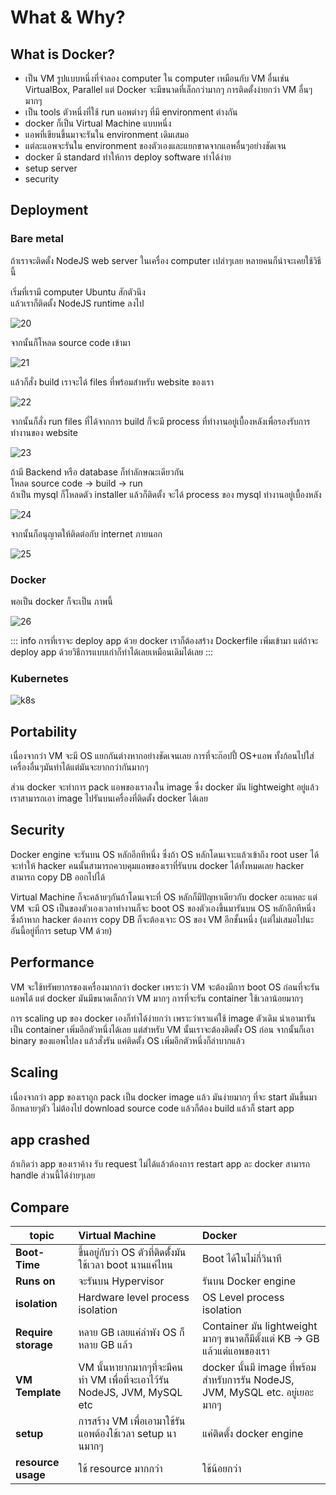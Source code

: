 # What & Why?

## What is Docker?

- เป็น VM รูปแบบหนึ่งที่จำลอง computer ใน computer เหมือนกับ VM อื่นเช่น VirtualBox, Parallel แต่ Docker จะมีขนาดที่เล็กกว่ามากๆ การติดตั้งง่ายกว่า VM อื่นๆมากๆ
- เป็น tools ตัวหนึ่งที่ใช้ run แอพต่างๆ ที่มี environment ต่างกัน
- docker ก็เป็น Virtual Machine แบบหนึ่ง
- แอพที่เขียนขึ้นมาจะรันใน environment เดิมเสมอ
- แต่ละแอพจะรันใน environment ของตัวเองและแยกขาดจากแอพอื่นๆอย่างชัดเจน
- docker มี standard ทำให้การ deploy software ทำได้ง่าย
- setup server
- security

## Deployment

### Bare metal

ถ้าเราจะติดตั้ง NodeJS web server ในเครื่อง computer เปล่าๆเลย หลายคนก็น่าจะเคยใช้วิธีนี้

เริ่มที่เรามี computer Ubuntu สักตัวนึง
<br>
แล้วเราก็ติดตั้ง NodeJS runtime ลงไป

![20](/20.gif)

จากนั้นก็โหลด source code เข้ามา

![21](/21.gif)

แล้วก็สั่ง build เราจะได้ files ที่พร้อมสำหรับ website ของเรา

![22](/22.gif)

จากนั้นก็สั่ง run files ที่ได้จากการ build
ก็จะมี process ที่ทำงานอยู่เบื้องหลังเพื่อรองรับการทำงานของ website

![23](/23.gif)

ถ้ามี Backend หรือ database ก็ทำลักษณะเดียวกัน
<br>
โหลด source code -> build -> run
<br>
ถ้าเป็น mysql ก็โหลดตัว installer แล้วก็ติดตั้ง จะได้ process ของ mysql ทำงานอยู่เบื้องหลัง

![24](/24.gif)

จากนั้นก็อนุญาตให้ติดต่อกับ internet ภายนอก

![25](/25.gif)

### Docker

พอเป็น docker ก็จะเป็น ภาพนี้

![26](/26.gif)

::: info
การที่เราจะ deploy app ด้วย docker เราก็ต้องสร้าง Dockerfile เพิ่มเข้ามา
แต่ถ้าจะ deploy app ด้วยวิธีการแบบเก่าก็ทำได้เลยเหมือนเดิมได้เลย
:::

### Kubernetes

![k8s](/3.png)

## Portability

เนื่องจากว่า VM จะมี OS แยกกันต่างหากอย่างชัดเจนเลย การที่จะก๊อปปี้ OS+แอพ ทั้งก้อนไปใส่เครื่องอื่นๆมันทำได้แต่มันจะยากกว่ากันมากๆ

ส่วน docker จะทำการ pack แอพของเราลงใน image ซึ่ง docker มัน lightweight อยู่แล้ว เราสามารถเอา image ไปรันบนเครื่องที่ติดตั้ง docker ได้เลย

## Security

Docker engine จะรันบน OS หลักอีกทีหนึ่ง ซึ่งถ้า OS หลักโดนเจาะแล้วเข้าถึง root user ได้ จะทำให้ hacker คนนั้นสามารถควบคุมแอพของเราที่รันบน docker ได้ทั้งหมดเลย hacker สามารถ copy DB ออกไปได้

Virtual Machine ก็จะคล้ายๆกันถ้าโดนเจาะที่ OS หลักก็มีปัญหาเดียวกับ docker อะแหละ แต่ VM จะมี OS เป็นของตัวเองเวลาทำงานก็จะ boot OS ของตัวเองขึ้นมารันบน OS หลักอีกทีหนึ่ง ซึ่งถ้าหาก hacker ต้องการ copy DB ก็จะต้องเจาะ OS ของ VM อีกชั้นหนึ่ง (แต่ไม่เสมอไปนะ อันนี้อยู่ที่การ setup VM ด้วย)

## Performance

VM จะใช้ทรัพยากรของเครื่องมากกว่า docker เพราะว่า VM จะต้องมีการ boot OS ก่อนที่จะรันแอพได้ แต่ docker มันมีขนาดเล็กกว่า VM มากๆ การที่จะรัน container ใช้เวลาน้อยมากๆ

การ scaling up ของ docker เองก็ทำได้ง่ายกว่า เพราะว่าเราแค่ใช้ image ตัวเดิม นำเอามารันเป็น container เพิ่มอีกตัวหนึ่งได้เลย แต่สำหรับ VM นั้นเราจะต้องติดตั้ง OS ก่อน จากนั้นก็เอา binary ของแอพไปลง แล้วสั่งรัน แค่ติดตั้ง OS เพิ่มอีกตัวหนึ่งก็ลำบากแล้ว

## Scaling

เนื่องจากว่า app ของเราถูก pack เป็น docker image แล้ว
มันง่ายมากๆ ที่จะ start มันขึ้นมาอีกหลายๆตัว ไม่ต้องไป download source code แล้วก็ต้อง build แล้วก็ start app

## app crashed

ถ้าเกิดว่า app ของเราค้าง รับ request ไม่ได้แล้วต้องการ restart app ละ docker สามารถ handle ส่วนนี้ได้ง่ายๆเลย

## Compare

| **topic**           | **Virtual Machine**                                                       | **Docker**                                                                    |
| ------------------- | :------------------------------------------------------------------------ | :---------------------------------------------------------------------------- |
| **Boot-Time**       | ขึ้นอยู่กับว่า OS ตัวที่ติดตั้่งมันใช้เวลา boot นานแค่ไหน                 | Boot ได้ในไม่กี่วินาที                                                        |
| **Runs on**         | จะรันบน Hypervisor                                                        | รันบน Docker engine                                                           |
| **isolation**       | Hardware level process isolation                                          | OS Level process isolation                                                    |
| **Require storage** | หลาย GB เลยแค่ลำพัง OS ก็หลาย GB แล้ว                                     | Container มัน lightweight มากๆ ขนาดก็มีตั้งแต่ KB -> GB แล้วแต่แอพของเรา      |
| **VM Template**     | VM นั้นหายากมากๆที่จะมีคนทำ VM เพื่อที่จะเอาไว้รัน NodeJS, JVM, MySQL etc | docker นั้นมี image ที่พร้อมสำหรับการรัน NodeJS, JVM, MySQL etc. อยู่เยอะมากๆ |
| **setup**           | การสร้าง VM เพื่อเอามาใช้รันแอพต้องใช้เวลา setup นานมากๆ                  | แค่ติดตั้ง docker engine                                                      |
| **resource usage**  | ใช้ resource มากกว่า                                                      | ใช้น้อยกว่า                                                                   |
